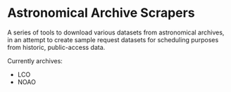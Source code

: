 # Astronomical Archive Scrapers

A series of tools to download various datasets from astronomical archives, in an
attempt to create sample request datasets for scheduling purposes from historic,
public-access data.

Currently archives:
* LCO
* NOAO
